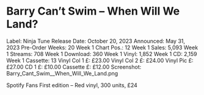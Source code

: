 # Barry Can’t Swim – When Will We Land?

Label: Ninja Tune
Release Date: October 20, 2023
Announced: May 31, 2023
Pre-Order Weeks: 20
Week 1 Chart Pos.: 12
Week 1 Sales: 5,093
Week 1 Streams: 708
Week 1 Download: 360
Week 1 Vinyl: 1,852
Week 1 CD: 2,159
Week 1 Cassette: 13
Vinyl Col 1 £: £23.00
Vinyl Col 2 £: £24.00
Vinyl Pic £: £27.00
CD 1 £: £10.00
Cassette £: £12.00
Screenshot: Barry_Cant_Swim__When_Will_We_Land.png

Spotify Fans First edition – Red vinyl, 300 units, £24